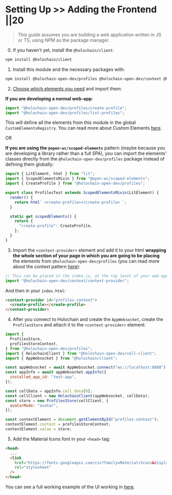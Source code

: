 # Setting Up >> Adding the Frontend ||20

> This guide assumes you are building a web application written in JS or TS, using NPM as the package manager.

0. If you haven't yet, install the `@holochain/client`:

```bash
npm install @holochain/client
```

1. Install this module and the necessary packages with:

```bash
npm install @holochain-open-dev/profiles @holochain-open-dev/context @holochain-open-dev/cell-client
```

2. [Choose which elements you need](../frontend/elements/index.html) and import them:

**If you are developing a normal web-app**:

```js
import "@holochain-open-dev/profiles/create-profile";
import "@holochain-open-dev/profiles/list-profiles";
```

This will define all the elements from this module in the global `CustomElementsRegistry`. You can read more about Custom Elements [here](https://developers.google.com/web/fundamentals/web-components/customelements).

OR

**If you are using the `@open-wc/scoped-elements`** pattern (maybe because you are developing a library rather than a full SPA), you can import the elements' classes directly from the `@holochain-open-dev/profiles` package instead of defining them globally:

```js
import { LitElement, html } from "lit";
import { ScopedElementsMixin } from "@open-wc/scoped-elements";
import { CreateProfile } from "@holochain-open-dev/profiles";

export class ProfilesTest extends ScopedElementsMixin(LitElement) {
  render() {
    return html` <create-profile></create-profile> `;
  }

  static get scopedElements() {
    return {
      "create-profile": CreateProfile,
    };
  }
}
```

3. Import the `<context-provider>` element and add it to your html **wrapping the whole section of your page in which you are going to be placing** the elements from `@holochain-open-dev/profiles` (you can read more about the context pattern [here](https://holochain-open-dev.github.io/reusable-modules/frontend/using/#context)):

```js
// This can be placed in the index.js, at the top level of your web-app.
import "@holochain-open-dev/context/context-provider";
```

And then in your `index.html`:

```html
<context-provider id="profiles-context">
  <create-profile></create-profile>
</context-provider>
```

4. After you connect to Holochain and create the `AppWebsocket`, create the `ProfilesStore` and attach it to the `<context-provider>` element:

```js
import {
  ProfilesStore,
  profilesStoreContext,
} from "@holochain-open-dev/profiles";
import { HolochainClient } from "@holochain-open-dev/cell-client";
import { AppWebsocket } from "@holochain/client";

const appWebsocket = await AppWebsocket.connect("ws://localhost:8888");
const appInfo = await appWebsocket.appInfo({
  installed_app_id: "test-app",
});

const cellData = appInfo.cell_data[0];
const cellClient = new HolochainClient(appWebsocket, cellData);
const store = new ProfilesStore(cellClient, {
  avatarMode: "avatar",
});

const contextElement = document.getElementById("profiles-context");
contextElement.context = profilesStoreContext;
contextElement.value = store;
```

5. Add the Material Icons font in your `<head>` tag:

```html
<head>
  ...
  <link
    href="https://fonts.googleapis.com/css?family=Material+Icons&display=block"
    rel="stylesheet"
  />
</head>
```

You can see a full working example of the UI working in [here](https://github.com/holochain-open-dev/profiles/blob/main/ui/demo/index.html).
